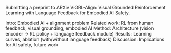 Submitting a preprint to ARXiv ViGRL-Align: Visual Grounded Reinforcement Learning with Language Feedback for Embodied AI Safety. 

Intro: Embodied AI + alignment problem
Related work: RL from human feedback, visual grounding, embodied AI
Method: Architecture (vision encoder → RL policy + language feedback module)
Results: Learning curves, ablation (with/without language feedback)
Discussion: Implications for AI safety, future work
